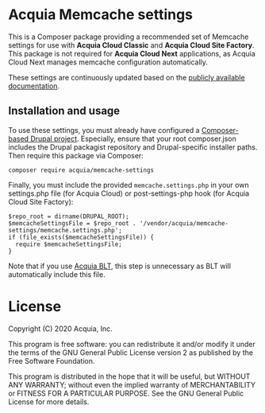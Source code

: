Acquia Memcache settings
====

This is a Composer package providing a recommended set of Memcache settings for use with **Acquia Cloud Classic** and **Acquia Cloud Site Factory**. This package is not required for **Acquia Cloud Next** applications, as Acquia Cloud Next manages memcache configuration automatically.

These settings are continuously updated based on the [publicly available documentation](https://docs.acquia.com/acquia-cloud/performance/memcached/enable/).

## Installation and usage

To use these settings, you must already have configured a [Composer-based Drupal project](https://github.com/drupal-composer/drupal-project/blob/8.x/composer.json). Especially, ensure that your root composer.json includes the Drupal packagist repository and Drupal-specific installer paths. Then require this package via Composer:

`composer require acquia/memcache-settings`

Finally, you must include the provided `memcache.settings.php` in your own settings.php file (for Acquia Cloud) or post-settings-php hook (for Acquia Cloud Site Factory):
```
$repo_root = dirname(DRUPAL_ROOT);
$memcacheSettingsFile = $repo_root . '/vendor/acquia/memcache-settings/memcache.settings.php';
if (file_exists($memcacheSettingsFile)) {
  require $memcacheSettingsFile;
}
```

Note that if you use [Acquia BLT](https://github.com/acquia/blt), this step is unnecessary as BLT will automatically include this file.

# License

Copyright (C) 2020 Acquia, Inc.

This program is free software: you can redistribute it and/or modify it under the terms of the GNU General Public License version 2 as published by the Free Software Foundation.

This program is distributed in the hope that it will be useful, but WITHOUT ANY WARRANTY; without even the implied warranty of MERCHANTABILITY or FITNESS FOR A PARTICULAR PURPOSE.  See the GNU General Public License for more details.
